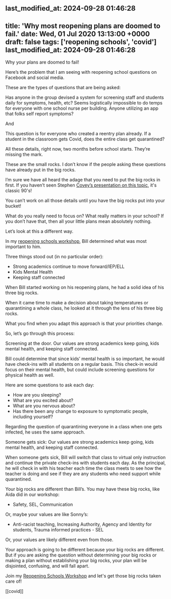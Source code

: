 last_modified_at: 2024-09-28 01:46:28
---
title: 'Why most reopening plans are doomed to fail.'
date: Wed, 01 Jul 2020 13:13:00 +0000
draft: false
tags: ['reopening schools', 'covid']
last_modified_at: 2024-09-28 01:46:28
---

Why your plans are doomed to fail!

Here’s the problem that I am seeing with reopening school questions on Facebook and social media.

These are the types of questions that are being asked:

Has anyone in the group devised a system for screening staff and students daily for symptoms, health, etc? Seems logistically impossible to do temps for everyone with one school nurse per building. Anyone utilizing an app that folks self report symptoms?

And

This question is for everyone who created a reentry plan already. If a student in the classroom gets Covid, does the entire class get quarantined?

All these details, right now, two months before school starts. They’re missing the mark.

These are the small rocks. I don’t know if the people asking these questions have already put in the big rocks.

I’m sure we have all heard the adage that you need to put the big rocks in first. If you haven’t seen Stephen [Covey’s presentation on this topic](https://www.youtube.com/watch?v=zV3gMTOEWt8), it's classic 90's!

You can’t work on all those details until you have the big rocks put into your bucket!

What do you really need to focus on? What really matters in your school? If you don’t have that, then all your little plans mean absolutely nothing.

Let’s look at this a different way.

In my [reopening schools workshop](http://jethrojones.com/reopen), Bill determined what was most important to him.

Three things stood out (in no particular order):

*   Strong academics continue to move forward/IEP/ELL
*   Kids Mental Health
*   Keeping staff connected

When Bill started working on his reopening plans, he had a solid idea of his three big rocks.

When it came time to make a decision about taking temperatures or quarantining a whole class, he looked at it through the lens of his three big rocks.

What you find when you adapt this approach is that your priorities change.

So, let’s go through this process:

Screening at the door. Our values are strong academics keep going, kids mental health, and keeping staff connected.

Bill could determine that since kids’ mental health is so important, he would have check-ins with all students on a regular basis. This check-in would focus on their mental health, but could include screening questions for physical health as well.

Here are some questions to ask each day:

*   How are you sleeping?
*   What are you excited about?
*   What are you nervous about?
*   Has there been any change to exposure to symptomatic people, including yourself?

Regarding the question of quarantining everyone in a class when one gets infected, he uses the same approach.

Someone gets sick: Our values are strong academics keep going, kids mental health, and keeping staff connected.

When someone gets sick, Bill will switch that class to virtual only instruction and continue the private check-ins with students each day. As the principal, he will check in with his teacher each time the class meets to see how the teacher is doing and see if they are any students who need support while quarantined.

Your big rocks are different than Bill’s. You may have these big rocks, like Aida did in our workshop:

*   Safety, SEL, Communication

Or, maybe your values are like Sonny’s:

*   Anti-racist teaching, Increasing Authority, Agency and Identity for students, Trauma informed practices - SEL

Or, your values are likely different even from those.

Your approach is going to be different because your big rocks are different. But if you are asking the question without determining your big rocks or making a plan without establishing your big rocks, your plan will be disjointed, confusing, and will fall apart.

Join my [Reopening Schools Workshop](http://jethrojones.com/reopen) and let's get those big rocks taken care of!

[[covid]]

